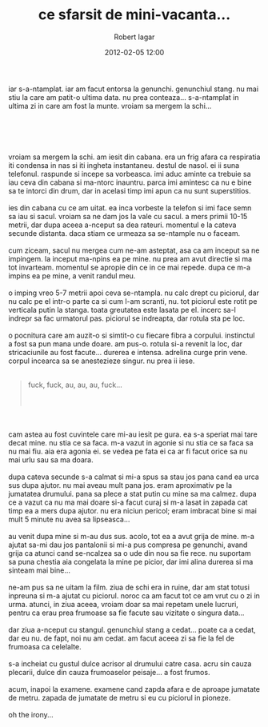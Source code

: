 ﻿---
layout: post
title: ce sfarsit de mini-vacanta...
date: 2012-02-05 12:00
author: "Robert Iagar"
comments: true
tags: [Day to day, Life]
---
iar s-a-ntamplat. iar am facut entorsa la genunchi. genunchiul stang. nu mai stiu la care am patit-o ultima data. nu prea conteaza... s-a-ntamplat in ultima zi in care am fost la munte. vroiam sa mergem la schi...<br /><br /><br /><br /><a name='more'></a><br /><br />vroiam sa mergem la schi. am iesit din cabana. era un frig afara ca respiratia iti condensa in nas si iti ingheta instantaneu. destul de nasol. ei ii suna telefonul. raspunde si incepe sa vorbeasca. imi aduc aminte ca trebuie sa iau ceva din cabana si ma-ntorc inauntru. parca imi amintesc ca nu e bine sa te intorci din drum, dar in acelasi timp imi apun ca nu sunt superstitios.<br /><br />ies din cabana cu ce am uitat. ea inca vorbeste la telefon si imi face semn sa iau si sacul. vroiam sa ne dam jos la vale cu sacul. a mers primii 10-15 metrii, dar dupa aceea a-nceput sa dea rateuri. momentul e la cateva secunde distanta. daca stiam ce urmeaza sa se-ntample nu o faceam.<br /><br />cum ziceam, sacul nu mergea cum ne-am asteptat, asa ca am inceput sa ne impingem. la inceput ma-npins ea pe mine. nu prea am avut directie si ma tot invarteam. momentul se apropie din ce in ce mai repede. dupa ce m-a impins ea pe mine, a venit randul meu.<br /><br />o imping vreo 5-7 metrii apoi ceva se-ntampla. nu calc drept cu piciorul, dar nu calc pe el intr-o parte ca si cum l-am scranti, nu. tot piciorul este rotit pe verticala putin la stanga. toata greutatea este lasata pe el. incerc sa-l indrepr sa fac urmatorul pas. piciorul se indreapta, dar rotula sta pe loc.<br /><br />o pocnitura care am auzit-o si simtit-o cu fiecare fibra a corpului. instinctul a fost sa pun mana unde doare. am pus-o. rotula si-a revenit la loc, dar stricaciunile au fost facute... durerea e intensa. adrelina curge prin vene. corpul incearca sa se anestezieze singur. nu prea ii iese.<br /><br /><blockquote>fuck, fuck, au, au, au, fuck...<br /><br /><br /></blockquote><br /><br />cam astea au fost cuvintele care mi-au iesit pe gura. ea s-a speriat mai tare decat mine. nu stia ce sa faca. m-a vazut in agonie si nu stia ce sa faca sa nu mai fiu. aia era agonia ei. se vedea pe fata ei ca ar fi facut orice sa nu mai urlu sau sa ma doara.<br /><br />dupa cateva secunde s-a calmat si mi-a spus sa stau jos pana cand ea urca sus dupa ajutor. nu mai aveau mult pana jos. eram aproximativ pe la jumatatea drumului. pana sa plece a stat putin cu mine sa ma calmez. dupa ce a vazut ca nu ma mai doare si-a facut curaj si m-a lasat in zapada cat timp ea a mers dupa ajutor. nu era niciun pericol; eram imbracat bine si mai mult 5 minute nu avea sa lipseasca...<br /><br />au venit dupa mine si m-au dus sus. acolo, tot ea a avut grija de mine. m-a ajutat sa-mi dau jos pantalonii si mi-a pus compresa pe genunchi, avand grija ca atunci cand se-ncalzea sa o ude din nou sa fie rece. nu suportam sa puna chestia aia congelata la mine pe picior, dar imi alina durerea si ma sinteam mai bine...<br /><br />ne-am pus sa ne uitam la film. ziua de schi era in ruine, dar am stat totusi inpreuna si m-a ajutat cu piciorul. noroc ca am facut tot ce am vrut cu o zi in urma. atunci, in ziua aceea, vroiam doar sa mai repetam unele lucruri, pentru ca erau prea frumoase sa fie facute sau vizitate o singura data...<br /><br />dar ziua a-nceput cu stangul. genunchiul stang a cedat... poate ca a cedat, dar eu nu. de fapt, noi nu am cedat. am facut aceea zi sa fie la fel de frumoasa ca celelalte.<br /><br />s-a incheiat cu gustul dulce acrisor al drumului catre casa. acru sin cauza plecarii, dulce din cauza frumoaselor peisaje... a fost frumos.<br /><br />acum, inapoi la examene. examene cand zapda afara e de aproape jumatate de metru. zapada de jumatate de metru si eu cu piciorul in pioneze.<br /><br />oh the irony...
